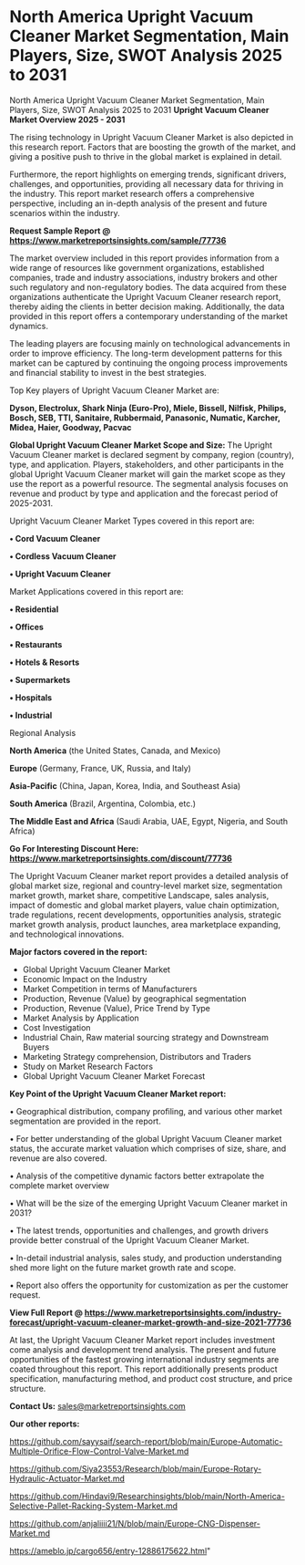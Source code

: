 # North America Upright Vacuum Cleaner Market Segmentation, Main Players, Size, SWOT Analysis 2025 to 2031
 North America Upright Vacuum Cleaner Market Segmentation, Main Players, Size, SWOT Analysis 2025 to 2031
<Strong> Upright Vacuum Cleaner Market Overview 2025 - 2031</strong>

The rising technology in Upright Vacuum Cleaner Market is also depicted in this research report. Factors that are boosting the growth of the market, and giving a positive push to thrive in the global market is explained in detail.

Furthermore, the report highlights on emerging trends, significant drivers, challenges, and opportunities, providing all necessary data for thriving in the industry. This report market research offers a comprehensive perspective, including an in-depth analysis of the present and future scenarios within the industry.

<strong>Request Sample Report @ <a href=https://www.marketreportsinsights.com/sample/77736>https://www.marketreportsinsights.com/sample/77736</a></strong>

The market overview included in this report provides information from a wide range of resources like government organizations, established companies, trade and industry associations, industry brokers and other such regulatory and non-regulatory bodies. The data acquired from these organizations authenticate the Upright Vacuum Cleaner research report, thereby aiding the clients in better decision making. Additionally, the data provided in this report offers a contemporary understanding of the market dynamics.

The leading players are focusing mainly on technological advancements in order to improve efficiency. The long-term development patterns for this market can be captured by continuing the ongoing process improvements and financial stability to invest in the best strategies.

Top Key players of Upright Vacuum Cleaner Market are:

<strong>Dyson, Electrolux, Shark Ninja (Euro-Pro), Miele, Bissell, Nilfisk, Philips, Bosch, SEB, TTI, Sanitaire, Rubbermaid, Panasonic, Numatic, Karcher, Midea, Haier, Goodway, Pacvac</strong>

<strong><b>Global Upright Vacuum Cleaner Market Scope and Size:</b></strong>
The Upright Vacuum Cleaner market is declared segment by company, region (country), type, and application. Players, stakeholders, and other participants in the global Upright Vacuum Cleaner market will gain the market scope as they use the report as a powerful resource. The segmental analysis focuses on revenue and product by type and application and the forecast period of 2025-2031.

Upright Vacuum Cleaner Market Types covered in this report are:

<strong>• Cord Vacuum Cleaner

• Cordless Vacuum Cleaner

• Upright Vacuum Cleaner</strong>

Market Applications covered in this report are:

<strong>• Residential

• Offices

• Restaurants

• Hotels & Resorts

• Supermarkets

• Hospitals

• Industrial</strong> 

Regional Analysis

<strong>North America</strong> (the United States, Canada, and Mexico)

<strong>Europe</strong> (Germany, France, UK, Russia, and Italy)

<strong>Asia-Pacific</strong> (China, Japan, Korea, India, and Southeast Asia)

<strong>South America</strong> (Brazil, Argentina, Colombia, etc.)

<strong>The Middle East and Africa</strong> (Saudi Arabia, UAE, Egypt, Nigeria, and South Africa)

<strong>Go For Interesting Discount Here: <a href=https://www.marketreportsinsights.com/discount/77736>https://www.marketreportsinsights.com/discount/77736</a></strong>

The Upright Vacuum Cleaner market report provides a detailed analysis of global market size, regional and country-level market size, segmentation market growth, market share, competitive Landscape, sales analysis, impact of domestic and global market players, value chain optimization, trade regulations, recent developments, opportunities analysis, strategic market growth analysis, product launches, area marketplace expanding, and technological innovations.

<strong><b>Major factors covered in the report:</b></strong>
<ul>
  <li>Global Upright Vacuum Cleaner Market </li>
  <li>Economic Impact on the Industry</li>
  <li>Market Competition in terms of Manufacturers</li>
  <li>Production, Revenue (Value) by geographical segmentation</li>
  <li>Production, Revenue (Value), Price Trend by Type</li>
  <li>Market Analysis by Application</li>
  <li>Cost Investigation</li>
  <li>Industrial Chain, Raw material sourcing strategy and Downstream Buyers</li>
  <li>Marketing Strategy comprehension, Distributors and Traders</li>
  <li>Study on Market Research Factors</li>
  <li>Global Upright Vacuum Cleaner Market Forecast</li>
</ul>

<strong><b>Key Point of the Upright Vacuum Cleaner Market report:</b></strong>

• Geographical distribution, company profiling, and various other market segmentation are provided in the report.

• For better understanding of the global Upright Vacuum Cleaner market status, the accurate market valuation which comprises of size, share, and revenue are also covered.

• Analysis of the competitive dynamic factors better extrapolate the complete market overview

• What will be the size of the emerging Upright Vacuum Cleaner market in 2031?

• The latest trends, opportunities and challenges, and growth drivers provide better construal of the Upright Vacuum Cleaner Market.

• In-detail industrial analysis, sales study, and production understanding shed more light on the future market growth rate and scope.

• Report also offers the opportunity for customization as per the customer request.

<strong><b>View Full Report @ <a href=https://www.marketreportsinsights.com/industry-forecast/upright-vacuum-cleaner-market-growth-and-size-2021-77736>https://www.marketreportsinsights.com/industry-forecast/upright-vacuum-cleaner-market-growth-and-size-2021-77736</a></b></strong>


At last, the Upright Vacuum Cleaner Market report includes investment come analysis and development trend analysis. The present and future opportunities of the fastest growing international industry segments are coated throughout this report. This report additionally presents product specification, manufacturing method, and product cost structure, and price structure.

<strong>Contact Us:</strong>
sales@marketreportsinsights.com

<strong>Our other reports:</strong>

<a href=https://github.com/sayysaif/search-report/blob/main/Europe-Automatic-Multiple-Orifice-Flow-Control-Valve-Market.md>https://github.com/sayysaif/search-report/blob/main/Europe-Automatic-Multiple-Orifice-Flow-Control-Valve-Market.md</a>

<a href=https://github.com/Siya23553/Research/blob/main/Europe-Rotary-Hydraulic-Actuator-Market.md>https://github.com/Siya23553/Research/blob/main/Europe-Rotary-Hydraulic-Actuator-Market.md</a>

<a href=https://github.com/Hindavi9/Researchinsights/blob/main/North-America-Selective-Pallet-Racking-System-Market.md>https://github.com/Hindavi9/Researchinsights/blob/main/North-America-Selective-Pallet-Racking-System-Market.md</a>

<a href=https://github.com/anjaliiii21/N/blob/main/Europe-CNG-Dispenser-Market.md>https://github.com/anjaliiii21/N/blob/main/Europe-CNG-Dispenser-Market.md</a>

<a href=https://ameblo.jp/cargo656/entry-12886175622.html>https://ameblo.jp/cargo656/entry-12886175622.html</a>"
